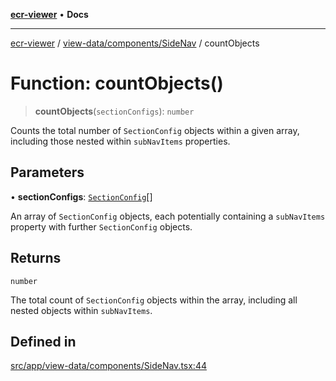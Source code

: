 [**ecr-viewer**](../../../../README.md) • **Docs**

***

[ecr-viewer](../../../../README.md) / [view-data/components/SideNav](../README.md) / countObjects

# Function: countObjects()

> **countObjects**(`sectionConfigs`): `number`

Counts the total number of `SectionConfig` objects within a given array, including those nested
within `subNavItems` properties.

## Parameters

• **sectionConfigs**: [`SectionConfig`](../classes/SectionConfig.md)[]

An array of `SectionConfig` objects, each potentially containing
  a `subNavItems` property with further `SectionConfig` objects.

## Returns

`number`

The total count of `SectionConfig` objects within the array, including all nested
objects within `subNavItems`.

## Defined in

[src/app/view-data/components/SideNav.tsx:44](https://github.com/CDCgov/phdi/blob/55d1a87d29da9da2522ba2a73bc122cba666b133/containers/ecr-viewer/src/app/view-data/components/SideNav.tsx#L44)
